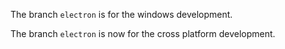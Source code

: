 The branch `electron` is for the windows development.

The branch `electron` is now for the cross platform development.
